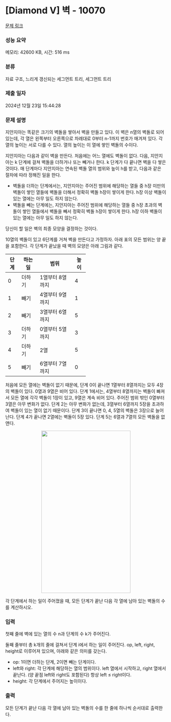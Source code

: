 # [Diamond V] 벽 - 10070 

[문제 링크](https://www.acmicpc.net/problem/10070) 

### 성능 요약

메모리: 42600 KB, 시간: 516 ms

### 분류

자료 구조, 느리게 갱신되는 세그먼트 트리, 세그먼트 트리

### 제출 일자

2024년 12월 23일 15:44:28

### 문제 설명

<p>지안지아는 똑같은 크기의 벽돌을 쌓아서 벽을 만들고 있다. 이 벽은 n열의 벽돌로 되어 있는데, 각 열은 왼쪽부터 오른쪽으로 차례대로 0부터 n-1까지 번호가 매겨져 있다. 각 열의 높이는 서로 다를 수 있다. 열의 높이는 이 열에 쌓인 벽돌의 수이다.</p>

<p>지안지아는 다음과 같이 벽을 만든다. 처음에는 어느 열에도 벽돌이 없다. 다음, 지안지아는 k 단계에 걸쳐 벽돌을 더하거나 또는 빼거나 한다. k 단계가 다 끝나면 벽을 다 쌓은 것이다. 매 단계마다 지안지아는 연속된 벽돌 열의 범위와 높이 h를 받고, 다음과 같은 절차에 따라 정해진 일을 한다.</p>

<ul>
	<li>벽돌을 더하는 단계에서는, 지안지아는 주어진 범위에 해당하는 열들 중 h장 미만의 벽돌이 쌓인 열들에 벽돌을 더해서 정확히 벽돌 h장이 쌓이게 한다. h장 이상 벽돌이 있는 열에는 아무 일도 하지 않는다.</li>
	<li>벽돌을 빼는 단계에는, 지안지아는 주어진 범위에 해당하는 열들 중 h장 초과의 벽돌이 쌓인 열들에서 벽돌을 빼서 정확히 벽돌 h장이 쌓이게 한다. h장 이하 벽돌이 있는 열에는 아무 일도 하지 않는다.</li>
</ul>

<p>당신이 할 일은 벽의 최종 모양을 결정하는 것이다.</p>

<p>10열의 벽돌이 있고 6단계를 거쳐 벽을 만든다고 가정하자. 아래 표의 모든 범위는 양 끝을 포함한다. 각 단계가 끝났을 때 벽의 모양은 아래 그림과 같다.</p>

<table class="table table-bordered" style="width:50%">
	<thead>
		<tr>
			<th>단계</th>
			<th>하는 일</th>
			<th>범위</th>
			<th>높이</th>
		</tr>
	</thead>
	<tbody>
		<tr>
			<td>0</td>
			<td>더하기</td>
			<td>1열부터 8열까지</td>
			<td>4</td>
		</tr>
		<tr>
			<td>1</td>
			<td>빼기</td>
			<td>4열부터 9열까지</td>
			<td>1</td>
		</tr>
		<tr>
			<td>2</td>
			<td>빼기</td>
			<td>3열부터 6열까지</td>
			<td>5</td>
		</tr>
		<tr>
			<td>3</td>
			<td>더하기</td>
			<td>0열부터 5열까지</td>
			<td>3</td>
		</tr>
		<tr>
			<td>4</td>
			<td>더하기</td>
			<td>2열</td>
			<td>5</td>
		</tr>
		<tr>
			<td>5</td>
			<td>빼기</td>
			<td>6열부터 7열까지</td>
			<td>0</td>
		</tr>
	</tbody>
</table>

<p>처음에 모든 열에는 벽돌이 없기 때문에, 단계 0이 끝나면 1열부터 8열까지는 모두 4장의 벽돌이 있다. 0열과 9열은 비어 있다. 단계 1에서는, 4열부터 8열까지는 벽돌이 빠져서 모든 열에 각각 벽돌이 1장이 있고, 9열은 계속 비어 있다. 주어진 범위 밖인 0열부터 3열은 아무 변화가 없다. 단계 2는 아무 변화가 없는데, 3열부터 6열까지 5장을 초과하여 벽돌이 있는 열이 없기 때문이다. 단계 3이 끝나면 0, 4, 5열의 벽돌은 3장으로 늘어난다. 단계 4가 끝나면 2열에는 벽돌이 5장 있다. 단계 5는 6열과 7열의 모든 벽돌을 없앤다.</p>

<p style="text-align: center;"><img alt="" src="https://upload.acmicpc.net/a39a54bd-2692-4c40-9e57-99bfb3ff9992/-/preview/" style="width: 279px; height: 508px;"></p>

<p>각 단계에서 하는 일이 주어졌을 때, 모든 단계가 끝난 다음 각 열에 남아 있는 벽돌의 수를 계산하시오.</p>

### 입력 

 <p>첫째 줄에 벽에 있는 열의 수 n과 단계의 수 k가 주어진다.</p>

<p>둘째 줄부터 총 k개의 줄에 걸쳐서 단계 i에서 하는 일이 주어진다. op, left, right, height로 이루어져 있으며, 아래와 같은 의미를 갖는다.</p>

<ul>
	<li>op: 1이면 더하는 단계, 2이면 빼는 단계이다.</li>
	<li>left와 right: 각 단계에 해당하는 열의 범위이다. left 열에서 시작하고, right 열에서 끝난다. (양 끝점 left와 right도 포함된다) 항상 left ≤ right이다.</li>
	<li>height: 각 단계에서 주어지는 높이이다.</li>
</ul>

### 출력 

 <p>모든 단계가 끝난 다음 각 열에 남아 있는 벽돌의 수를 한 줄에 하나씩 순서대로 출력한다.</p>


